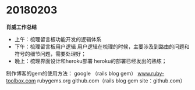 # 20180203

**肖威工作总结**
- 上午：梳理留言板功能开发的逻辑体系
- 下午：梳理留言板用户逻辑
用户逻辑在梳理的时候，主要涉及到路由的问题和符号的细节问题，需要处理好；
- 晚上：梳理界面设计和heroku部署
heroku的部署已经发出的熟练；


制作博客的gem的使用方法：
google （rails blog gem）
www.ruby-toolbox.com
rubygems.org
github.com（rails blog gem site：github.com）
